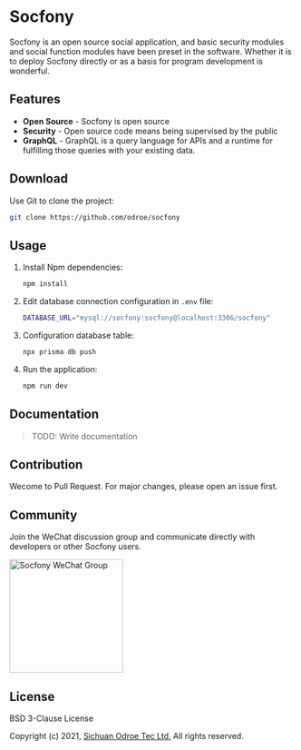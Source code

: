 # Socfony

Socfony is an open source social application, and basic security modules and social function modules have been preset in the software. Whether it is to deploy Socfony directly or as a basis for program development is wonderful.

## Features

- **Open Source** - Socfony is open source
- **Security** - Open source code means being supervised by the public
- **GraphQL** - GraphQL is a query language for APIs and a runtime for fulfilling those queries with your existing data.

## Download

Use Git to clone the project:
```bash
git clone https://github.com/odroe/socfony
```

## Usage

1. Install Npm dependencies:
    ```bash
    npm install
    ```
2. Edit database connection configuration in `.env` file:
    ```bash
    DATABASE_URL="mysql://socfony:socfony@localhost:3306/socfony"
    ```
3. Configuration database table:
    ```bash
    npx prisma db push
    ```
4. Run the application:
    ```bash
    npm run dev
    ```

## Documentation

> TODO: Write documentation

## Contribution

Wecome to Pull Request. For major changes, please open an issue first.

## Community

Join the WeChat discussion group and communicate directly with developers or other Socfony users.

<img src="https://raw.githubusercontent.com/odroe/socfony/main/graph/join-wechat-qrcode.png" alt="Socfony WeChat Group" width="200" />

## License

BSD 3-Clause License

Copyright (c) 2021, [Sichuan Odroe Tec Ltd.](https://odroe.com)
All rights reserved.
